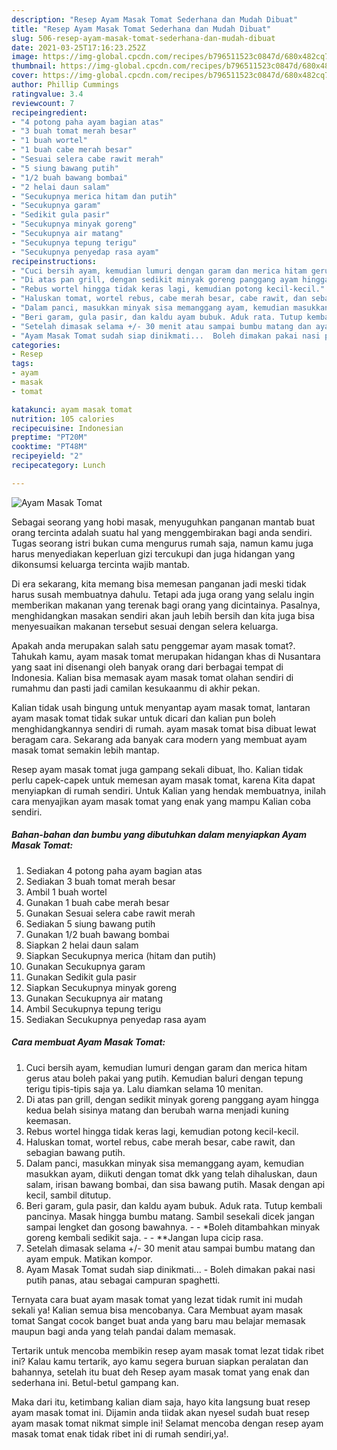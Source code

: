 ```yaml
---
description: "Resep Ayam Masak Tomat Sederhana dan Mudah Dibuat"
title: "Resep Ayam Masak Tomat Sederhana dan Mudah Dibuat"
slug: 506-resep-ayam-masak-tomat-sederhana-dan-mudah-dibuat
date: 2021-03-25T17:16:23.252Z
image: https://img-global.cpcdn.com/recipes/b796511523c0847d/680x482cq70/ayam-masak-tomat-foto-resep-utama.jpg
thumbnail: https://img-global.cpcdn.com/recipes/b796511523c0847d/680x482cq70/ayam-masak-tomat-foto-resep-utama.jpg
cover: https://img-global.cpcdn.com/recipes/b796511523c0847d/680x482cq70/ayam-masak-tomat-foto-resep-utama.jpg
author: Phillip Cummings
ratingvalue: 3.4
reviewcount: 7
recipeingredient:
- "4 potong paha ayam bagian atas"
- "3 buah tomat merah besar"
- "1 buah wortel"
- "1 buah cabe merah besar"
- "Sesuai selera cabe rawit merah"
- "5 siung bawang putih"
- "1/2 buah bawang bombai"
- "2 helai daun salam"
- "Secukupnya merica hitam dan putih"
- "Secukupnya garam"
- "Sedikit gula pasir"
- "Secukupnya minyak goreng"
- "Secukupnya air matang"
- "Secukupnya tepung terigu"
- "Secukupnya penyedap rasa ayam"
recipeinstructions:
- "Cuci bersih ayam, kemudian lumuri dengan garam dan merica hitam gerus atau boleh pakai yang putih. Kemudian baluri dengan tepung terigu tipis-tipis saja ya. Lalu diamkan selama 10 menitan."
- "Di atas pan grill, dengan sedikit minyak goreng panggang ayam hingga kedua belah sisinya matang dan berubah warna menjadi kuning keemasan."
- "Rebus wortel hingga tidak keras lagi, kemudian potong kecil-kecil."
- "Haluskan tomat, wortel rebus, cabe merah besar, cabe rawit, dan sebagian bawang putih."
- "Dalam panci, masukkan minyak sisa memanggang ayam, kemudian masukkan ayam, diikuti dengan tomat dkk yang telah dihaluskan, daun salam, irisan bawang bombai, dan sisa bawang putih. Masak dengan api kecil, sambil ditutup."
- "Beri garam, gula pasir, dan kaldu ayam bubuk. Aduk rata. Tutup kembali pancinya. Masak hingga bumbu matang. Sambil sesekali dicek jangan sampai lengket dan gosong bawahnya.   *Boleh ditambahkan minyak goreng kembali sedikit saja.   **Jangan lupa cicip rasa."
- "Setelah dimasak selama +/- 30 menit atau sampai bumbu matang dan ayam empuk. Matikan kompor."
- "Ayam Masak Tomat sudah siap dinikmati...  Boleh dimakan pakai nasi putih panas, atau sebagai campuran spaghetti."
categories:
- Resep
tags:
- ayam
- masak
- tomat

katakunci: ayam masak tomat 
nutrition: 105 calories
recipecuisine: Indonesian
preptime: "PT20M"
cooktime: "PT48M"
recipeyield: "2"
recipecategory: Lunch

---
```



![Ayam Masak Tomat](https://img-global.cpcdn.com/recipes/b796511523c0847d/680x482cq70/ayam-masak-tomat-foto-resep-utama.jpg)

Sebagai seorang yang hobi masak, menyuguhkan panganan mantab buat orang tercinta adalah suatu hal yang menggembirakan bagi anda sendiri. Tugas seorang istri bukan cuma mengurus rumah saja, namun kamu juga harus menyediakan keperluan gizi tercukupi dan juga hidangan yang dikonsumsi keluarga tercinta wajib mantab.

Di era  sekarang, kita memang bisa memesan panganan jadi meski tidak harus susah membuatnya dahulu. Tetapi ada juga orang yang selalu ingin memberikan makanan yang terenak bagi orang yang dicintainya. Pasalnya, menghidangkan masakan sendiri akan jauh lebih bersih dan kita juga bisa menyesuaikan makanan tersebut sesuai dengan selera keluarga. 



Apakah anda merupakan salah satu penggemar ayam masak tomat?. Tahukah kamu, ayam masak tomat merupakan hidangan khas di Nusantara yang saat ini disenangi oleh banyak orang dari berbagai tempat di Indonesia. Kalian bisa memasak ayam masak tomat olahan sendiri di rumahmu dan pasti jadi camilan kesukaanmu di akhir pekan.

Kalian tidak usah bingung untuk menyantap ayam masak tomat, lantaran ayam masak tomat tidak sukar untuk dicari dan kalian pun boleh menghidangkannya sendiri di rumah. ayam masak tomat bisa dibuat lewat beragam cara. Sekarang ada banyak cara modern yang membuat ayam masak tomat semakin lebih mantap.

Resep ayam masak tomat juga gampang sekali dibuat, lho. Kalian tidak perlu capek-capek untuk memesan ayam masak tomat, karena Kita dapat menyiapkan di rumah sendiri. Untuk Kalian yang hendak membuatnya, inilah cara menyajikan ayam masak tomat yang enak yang mampu Kalian coba sendiri.

<!--inarticleads1-->

##### Bahan-bahan dan bumbu yang dibutuhkan dalam menyiapkan Ayam Masak Tomat:

1. Sediakan 4 potong paha ayam bagian atas
1. Sediakan 3 buah tomat merah besar
1. Ambil 1 buah wortel
1. Gunakan 1 buah cabe merah besar
1. Gunakan Sesuai selera cabe rawit merah
1. Sediakan 5 siung bawang putih
1. Gunakan 1/2 buah bawang bombai
1. Siapkan 2 helai daun salam
1. Siapkan Secukupnya merica (hitam dan putih)
1. Gunakan Secukupnya garam
1. Gunakan Sedikit gula pasir
1. Siapkan Secukupnya minyak goreng
1. Gunakan Secukupnya air matang
1. Ambil Secukupnya tepung terigu
1. Sediakan Secukupnya penyedap rasa ayam




<!--inarticleads2-->

##### Cara membuat Ayam Masak Tomat:

1. Cuci bersih ayam, kemudian lumuri dengan garam dan merica hitam gerus atau boleh pakai yang putih. Kemudian baluri dengan tepung terigu tipis-tipis saja ya. Lalu diamkan selama 10 menitan.
1. Di atas pan grill, dengan sedikit minyak goreng panggang ayam hingga kedua belah sisinya matang dan berubah warna menjadi kuning keemasan.
1. Rebus wortel hingga tidak keras lagi, kemudian potong kecil-kecil.
1. Haluskan tomat, wortel rebus, cabe merah besar, cabe rawit, dan sebagian bawang putih.
1. Dalam panci, masukkan minyak sisa memanggang ayam, kemudian masukkan ayam, diikuti dengan tomat dkk yang telah dihaluskan, daun salam, irisan bawang bombai, dan sisa bawang putih. Masak dengan api kecil, sambil ditutup.
1. Beri garam, gula pasir, dan kaldu ayam bubuk. Aduk rata. Tutup kembali pancinya. Masak hingga bumbu matang. Sambil sesekali dicek jangan sampai lengket dan gosong bawahnya.  -  - *Boleh ditambahkan minyak goreng kembali sedikit saja.  -  - **Jangan lupa cicip rasa.
1. Setelah dimasak selama +/- 30 menit atau sampai bumbu matang dan ayam empuk. Matikan kompor.
1. Ayam Masak Tomat sudah siap dinikmati...  - Boleh dimakan pakai nasi putih panas, atau sebagai campuran spaghetti.




Ternyata cara buat ayam masak tomat yang lezat tidak rumit ini mudah sekali ya! Kalian semua bisa mencobanya. Cara Membuat ayam masak tomat Sangat cocok banget buat anda yang baru mau belajar memasak maupun bagi anda yang telah pandai dalam memasak.

Tertarik untuk mencoba membikin resep ayam masak tomat lezat tidak ribet ini? Kalau kamu tertarik, ayo kamu segera buruan siapkan peralatan dan bahannya, setelah itu buat deh Resep ayam masak tomat yang enak dan sederhana ini. Betul-betul gampang kan. 

Maka dari itu, ketimbang kalian diam saja, hayo kita langsung buat resep ayam masak tomat ini. Dijamin anda tiidak akan nyesel sudah buat resep ayam masak tomat nikmat simple ini! Selamat mencoba dengan resep ayam masak tomat enak tidak ribet ini di rumah sendiri,ya!.

